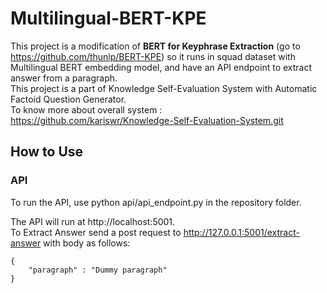 # **Multilingual-BERT-KPE** 

This project is a modification of **BERT for Keyphrase Extraction** (go to https://github.com/thunlp/BERT-KPE) so it runs in squad dataset with Multilingual BERT embedding model, and have an API endpoint to extract answer from a paragraph.\
This project is a part of Knowledge Self-Evaluation System with Automatic Factoid Question Generator.\
To know more about overall system : https://github.com/kariswr/Knowledge-Self-Evaluation-System.git

## How to Use

### API

To run the API, use python api/api_endpoint.py in the repository folder.

The API will run at http://localhost:5001.\
To Extract Answer send a post request to  http://127.0.0.1:5001/extract-answer with body as follows:

```
{
    "paragraph" : "Dummy paragraph"
}
```

